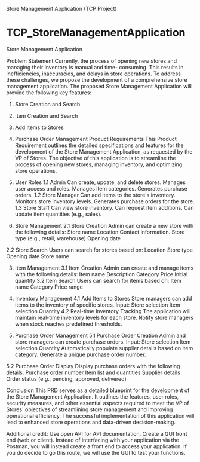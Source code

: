 Store Management Application (TCP Project)
# TCP_StoreManagementApplication

Store Management Application

Problem Statement
Currently, the process of opening new stores and managing their inventory is manual and time-
consuming. This results in inefficiencies, inaccuracies, and delays in store operations. To
address these challenges, we propose the development of a comprehensive store management
application.
The proposed Store Management Application will provide the following key features:
1. Store Creation and Search
2. Item Creation and Search
3. Add Items to Stores
4. Purchase Order Management
Product Requirements
This Product Requirement outlines the detailed specifications and features for the development
of the Store Management Application, as requested by the VP of Stores. The objective of this
application is to streamline the process of opening new stores, managing inventory, and
optimizing store operations.
1. User Roles
1.1 Admin
Can create, update, and delete stores.
Manages user access and roles.
Manages item categories.
Generates purchase orders.
1.2 Store Manager
Can add items to the store&#39;s inventory.
Monitors store inventory levels.
Generates purchase orders for the store.
1.3 Store Staff
Can view store inventory.
Can request item additions.
Can update item quantities (e.g., sales).

2. Store Management
2.1 Store Creation
Admin can create a new store with the following details:
Store name
Location
Contact information.
Store type (e.g., retail, warehouse)
Opening date

2.2 Store Search
Users can search for stores based on:
Location
Store type
Opening date
Store name

3. Item Management
3.1 Item Creation
Admin can create and manage items with the following details:
Item name
Description
Category
Price
Initial quantity
3.2 Item Search
Users can search for items based on:
Item name
Category
Price range

4. Inventory Management
4.1 Add Items to Stores
Store managers can add items to the inventory of specific stores.
Input:
Store selection
Item selection
Quantity
4.2 Real-time Inventory Tracking
The application will maintain real-time inventory levels for each store.
Notify store managers when stock reaches predefined thresholds.

5. Purchase Order Management
5.1 Purchase Order Creation
Admin and store managers can create purchase orders.
Input:
Store selection
Item selection
Quantity
Automatically populate supplier details based on item category.
Generate a unique purchase order number.

5.2 Purchase Order Display
Display purchase orders with the following details:
Purchase order number
Item list and quantities
Supplier details
Order status (e.g., pending, approved, delivered)

Conclusion
This PRD serves as a detailed blueprint for the development of the Store Management
Application. It outlines the features, user roles, security measures, and other essential aspects
required to meet the VP of Stores&#39; objectives of streamlining store management and improving
operational efficiency. The successful implementation of this application will lead to enhanced
store operations and data-driven decision-making.

Additional credit:
Use open API for API documentation.
Create a GUI front end (web or client). Instead of interfacing with your application via the
Postman, you will instead create a front end to access your application. If you do decide to go
this route, we will use the GUI to test your functions.
